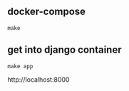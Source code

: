 ## docker-compose
```
make
```
## get into django container
```
make app
```


http://localhost:8000
